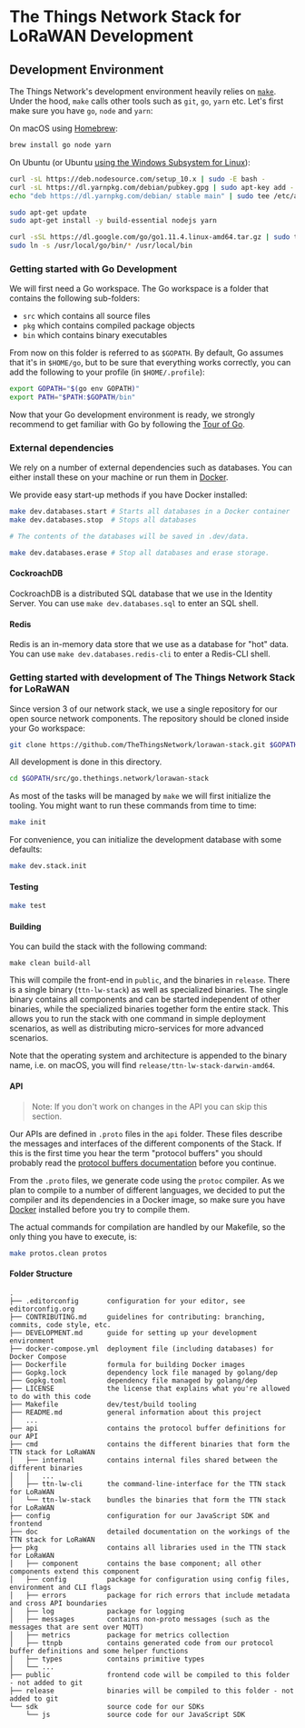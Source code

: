 # The Things Network Stack for LoRaWAN Development

## Development Environment

The Things Network's development environment heavily relies on [`make`](https://www.gnu.org/software/make/). Under the hood, `make` calls other tools such as `git`, `go`, `yarn` etc. Let's first make sure you have `go`, `node` and `yarn`:

On macOS using [Homebrew](https://brew.sh):

```sh
brew install go node yarn
```

On Ubuntu (or Ubuntu [using the Windows Subsystem for Linux](https://www.microsoft.com/nl-NL/store/p/ubuntu/9nblggh4msv6?rtc=1)):

```sh
curl -sL https://deb.nodesource.com/setup_10.x | sudo -E bash -
curl -sL https://dl.yarnpkg.com/debian/pubkey.gpg | sudo apt-key add -
echo "deb https://dl.yarnpkg.com/debian/ stable main" | sudo tee /etc/apt/sources.list.d/yarn.list

sudo apt-get update
sudo apt-get install -y build-essential nodejs yarn

curl -sSL https://dl.google.com/go/go1.11.4.linux-amd64.tar.gz | sudo tar -xz -C /usr/local
sudo ln -s /usr/local/go/bin/* /usr/local/bin
```

### Getting started with Go Development

We will first need a Go workspace. The Go workspace is a folder that contains the following sub-folders:

- `src` which contains all source files
- `pkg` which contains compiled package objects
- `bin` which contains binary executables

From now on this folder is referred to as `$GOPATH`. By default, Go assumes that it's in `$HOME/go`, but to be sure that everything works correctly, you can add the following to your profile (in `$HOME/.profile`):

```sh
export GOPATH="$(go env GOPATH)"
export PATH="$PATH:$GOPATH/bin"
```

Now that your Go development environment is ready, we strongly recommend to get familiar with Go by following the [Tour of Go](https://tour.golang.org/).

### External dependencies

We rely on a number of external dependencies such as databases. You can either install these on your machine or run them in [Docker](https://www.docker.com).

We provide easy start-up methods if you have Docker installed:

```bash
make dev.databases.start # Starts all databases in a Docker container
make dev.databases.stop  # Stops all databases

# The contents of the databases will be saved in .dev/data.

make dev.databases.erase # Stop all databases and erase storage.
```

#### CockroachDB

CockroachDB is a distributed SQL database that we use in the Identity Server.
You can use `make dev.databases.sql` to enter an SQL shell.

#### Redis

Redis is an in-memory data store that we use as a database for "hot" data.
You can use `make dev.databases.redis-cli` to enter a Redis-CLI shell.

### Getting started with development of The Things Network Stack for LoRaWAN

Since version 3 of our network stack, we use a single repository for our open source network components. The repository should be cloned inside your Go workspace:

```sh
git clone https://github.com/TheThingsNetwork/lorawan-stack.git $GOPATH/src/go.thethings.network/lorawan-stack
```

All development is done in this directory.

```sh
cd $GOPATH/src/go.thethings.network/lorawan-stack
```

As most of the tasks will be managed by `make` we will first initialize the tooling. You might want to run these commands from time to time:

```sh
make init
```

For convenience, you can initialize the development database with some defaults:

```sh
make dev.stack.init
```

#### Testing

```sh
make test
```

#### Building

You can build the stack with the following command:

```
make clean build-all
```

This will compile the front-end in `public`, and the binaries in `release`. There is a single binary (`ttn-lw-stack`) as well as specialized binaries. The single binary contains all components and can be started independent of other binaries, while the specialized binaries together form the entire stack. This allows you to run the stack with one command in simple deployment scenarios, as well as distributing micro-services for more advanced scenarios.

Note that the operating system and architecture is appended to the binary name, i.e. on macOS, you will find `release/ttn-lw-stack-darwin-amd64`.

#### API

> Note: If you don't work on changes in the API you can skip this section.

Our APIs are defined in `.proto` files in the `api` folder. These files describe the messages and interfaces of the different components of the Stack. If this is the first time you hear the term "protocol buffers" you should probably read the [protocol buffers documentation](https://developers.google.com/protocol-buffers/docs/proto3) before you continue.

From the `.proto` files, we generate code using the `protoc` compiler. As we plan to compile to a number of different languages, we decided to put the compiler and its dependencies in a Docker image, so make sure you have [Docker](https://www.docker.com/) installed before you try to compile them.

The actual commands for compilation are handled by our Makefile, so the only thing you have to execute, is:

```sh
make protos.clean protos
```

#### Folder Structure

```
.
├── .editorconfig       configuration for your editor, see editorconfig.org
├── CONTRIBUTING.md     guidelines for contributing: branching, commits, code style, etc.
├── DEVELOPMENT.md      guide for setting up your development environment
├── docker-compose.yml  deployment file (including databases) for Docker Compose
├── Dockerfile          formula for building Docker images
├── Gopkg.lock          dependency lock file managed by golang/dep
├── Gopkg.toml          dependency file managed by golang/dep
├── LICENSE             the license that explains what you're allowed to do with this code
├── Makefile            dev/test/build tooling
├── README.md           general information about this project
│   ...
├── api                 contains the protocol buffer definitions for our API
├── cmd                 contains the different binaries that form the TTN stack for LoRaWAN
│   ├── internal        contains internal files shared between the different binaries
│   │   ...
│   ├── ttn-lw-cli      the command-line-interface for the TTN stack for LoRaWAN
│   └── ttn-lw-stack    bundles the binaries that form the TTN stack for LoRaWAN
├── config              configuration for our JavaScript SDK and frontend
├── doc                 detailed documentation on the workings of the TTN stack for LoRaWAN
├── pkg                 contains all libraries used in the TTN stack for LoRaWAN
│   ├── component       contains the base component; all other components extend this component
│   ├── config          package for configuration using config files, environment and CLI flags
│   ├── errors          package for rich errors that include metadata and cross API boundaries
│   ├── log             package for logging
│   ├── messages        contains non-proto messages (such as the messages that are sent over MQTT)
│   ├── metrics         package for metrics collection
│   ├── ttnpb           contains generated code from our protocol buffer definitions and some helper functions
│   ├── types           contains primitive types
│   └── ...
├── public              frontend code will be compiled to this folder - not added to git
├── release             binaries will be compiled to this folder - not added to git
└── sdk                 source code for our SDKs
    └── js              source code for our JavaScript SDK
```
